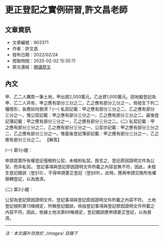 # 更正登記之實例研習,許文昌老師

## 文章資訊
- 文章編號：903371
- 作者：許文昌
- 發布日期：2022/02/24
- 爬取時間：2025-02-02 15:35:11
- 原文連結：[閱讀原文](https://real-estate.get.com.tw/Columns/detail.aspx?no=903371)

## 內文
甲、乙二人購買一筆土地，甲出資2,000萬元，乙出資1,000萬元。該地擬登記為甲、乙二人共有，甲之應有部分三分之二，乙之應有部分三分之一。倘發生下列二種情形，各應如何救濟？(一) 私契記載：甲之應有部分三分之二，乙之應有部分三分之一。惟公契記載：甲之應有部分三分之一，乙之應有部分三分之二。最後登記簿記載：甲之應有部分三分之一，乙之應有部分三分之二。(二) 私契記載：甲之應有部分三分之二，乙之應有部分三分之一。公契亦記載：甲之應有部分三分之二，乙之應有部分三分之一。惟最後登記簿卻記載：甲之應有部分三分之一，乙之應有部分三分之二。
【解答】
(一) 第1小題：

申請買賣所有權登記僅檢附公契，未檢附私契。換言之，登記原因證明文件為公契，而非私契。 
登記事項與登記原因證明文件所載之內容並無不符，因此，未發生登記錯誤（登§13），不得申請更正登記（登§69）。此時，應再申請交換所有權移轉登記，以為救濟。 

(二) 第2小題：

公契為登記原因證明文件。登記事項與登記原因證明文件所載之內容不符。 
土地登記規則第13條規定，所稱登記錯誤，係指登記事項與登記原因證明文件所載之內容不符。因此，依據土地法第69條規定，登記錯誤應申請更正登記，以為救濟。

---
*注：本文圖片存放於 ./images/ 目錄下*
